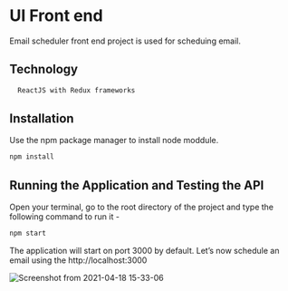# UI Front end

Email scheduler front end project is used for scheduing email.

## Technology

```bash
  ReactJS with Redux frameworks
```


## Installation
Use the npm package manager to install node moddule.

```bash
npm install
```

## Running the Application and Testing the API
Open your terminal, go to the root directory of the project and type the following command to run it -

```bash
npm start 
```

The application will start on port 3000 by default. Let’s now schedule an email using the http://localhost:3000

![Screenshot from 2021-04-18 15-33-06](https://user-images.githubusercontent.com/65469737/115475247-e39c9680-a247-11eb-93ba-609cb4d41b3f.png)
